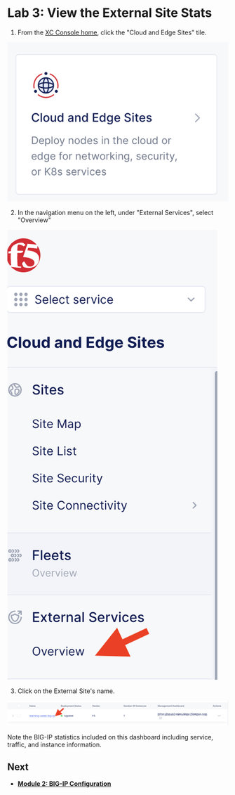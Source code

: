 Lab 3: View the External Site Stats
===================================

1. From the [XC Console home](https://f5-sales-demo.console.ves.volterra.io/web/home), click the "Cloud and Edge Sites" tile.

![tile.png](../images/tile.png)

2. In the navigation menu on the left, under "External Services", select "Overview"

![overview.png](../images/overview.png)

3. Click on the External Site's name. 

![external-site.png](../images/external-site.png)

Note the BIG-IP statistics included on this dashboard including service, traffic, and instance information.

Next
----

  - **[Module 2: BIG-IP Configuration](../module2/README.md)**
